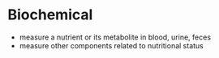 # Biochemical
- measure a nutrient or its metabolite in blood, urine, feces
- measure other components related to nutritional status